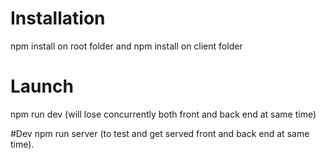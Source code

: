 # Installation

npm install on root folder and npm install on client folder

# Launch

npm run dev (will lose concurrently both front and back end at same time)

#Dev
npm run server (to test and get served front and back end at same time).
